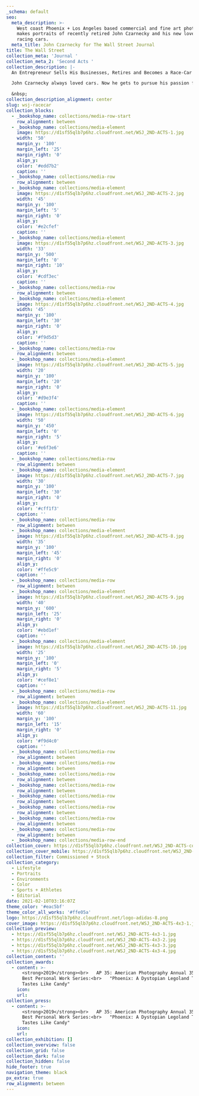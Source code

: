 ```yaml
---
_schema: default
seo:
  meta_description: >-
    West coast Phoenix + Los Angeles based commercial and fine art photographer
    makes portraits of recently retired John Czarnecky and his new love for
    racing cars. 
  meta_title: John Czarnecky for The Wall Street Journal
title: The Wall Street
collection_meta: 'Journal '
collection_meta_2: 'Second Acts '
collection_description: |-
  An Entrepreneur Sells His Businesses, Retires and Becomes a Race-Car Driver:

  John Czarnecky always loved cars. Now he gets to pursue his passion full time.

  &nbsp;
collection_description_alignment: center
slug: wsj-racecar
collection_blocks:
  - _bookshop_name: collections/media-row-start
    row_alignment: between
  - _bookshop_name: collections/media-element
    image: https://d1sf55qlb7p6hz.cloudfront.net/WSJ_2ND-ACTS-1.jpg
    width: '50'
    margin_y: '100'
    margin_left: '25'
    margin_right: '0'
    align_y:
    color: '#edd7b2'
    caption: ''
  - _bookshop_name: collections/media-row
    row_alignment: between
  - _bookshop_name: collections/media-element
    image: https://d1sf55qlb7p6hz.cloudfront.net/WSJ_2ND-ACTS-2.jpg
    width: '45'
    margin_y: '100'
    margin_left: '5'
    margin_right: '0'
    align_y:
    color: '#e2cfef'
    caption: ''
  - _bookshop_name: collections/media-element
    image: https://d1sf55qlb7p6hz.cloudfront.net/WSJ_2ND-ACTS-3.jpg
    width: '33'
    margin_y: '500'
    margin_left: '0'
    margin_right: '10'
    align_y:
    color: '#cdf3ec'
    caption: ''
  - _bookshop_name: collections/media-row
    row_alignment: between
  - _bookshop_name: collections/media-element
    image: https://d1sf55qlb7p6hz.cloudfront.net/WSJ_2ND-ACTS-4.jpg
    width: '45'
    margin_y: '100'
    margin_left: '30'
    margin_right: '0'
    align_y:
    color: '#f9d5d3'
    caption: ''
  - _bookshop_name: collections/media-row
    row_alignment: between
  - _bookshop_name: collections/media-element
    image: https://d1sf55qlb7p6hz.cloudfront.net/WSJ_2ND-ACTS-5.jpg
    width: '20'
    margin_y: '100'
    margin_left: '20'
    margin_right: '0'
    align_y:
    color: '#d9e3f4'
    caption: ''
  - _bookshop_name: collections/media-element
    image: https://d1sf55qlb7p6hz.cloudfront.net/WSJ_2ND-ACTS-6.jpg
    width: '50'
    margin_y: '450'
    margin_left: '0'
    margin_right: '5'
    align_y:
    color: '#e6f3e6'
    caption: ''
  - _bookshop_name: collections/media-row
    row_alignment: between
  - _bookshop_name: collections/media-element
    image: https://d1sf55qlb7p6hz.cloudfront.net/WSJ_2ND-ACTS-7.jpg
    width: '30'
    margin_y: '100'
    margin_left: '30'
    margin_right: '0'
    align_y:
    color: '#cff1f3'
    caption: ''
  - _bookshop_name: collections/media-row
    row_alignment: between
  - _bookshop_name: collections/media-element
    image: https://d1sf55qlb7p6hz.cloudfront.net/WSJ_2ND-ACTS-8.jpg
    width: '35'
    margin_y: '100'
    margin_left: '45'
    margin_right: '0'
    align_y:
    color: '#ffe5c9'
    caption: ''
  - _bookshop_name: collections/media-row
    row_alignment: between
  - _bookshop_name: collections/media-element
    image: https://d1sf55qlb7p6hz.cloudfront.net/WSJ_2ND-ACTS-9.jpg
    width: '40'
    margin_y: '600'
    margin_left: '25'
    margin_right: '0'
    align_y:
    color: '#ebd1ef'
    caption: ''
  - _bookshop_name: collections/media-element
    image: https://d1sf55qlb7p6hz.cloudfront.net/WSJ_2ND-ACTS-10.jpg
    width: '25'
    margin_y: '100'
    margin_left: '0'
    margin_right: '5'
    align_y:
    color: '#cef8e1'
    caption: ''
  - _bookshop_name: collections/media-row
    row_alignment: between
  - _bookshop_name: collections/media-element
    image: https://d1sf55qlb7p6hz.cloudfront.net/WSJ_2ND-ACTS-11.jpg
    width: '60'
    margin_y: '100'
    margin_left: '15'
    margin_right: '0'
    align_y:
    color: '#f9d4c0'
    caption: ''
  - _bookshop_name: collections/media-row
    row_alignment: between
  - _bookshop_name: collections/media-row
    row_alignment: between
  - _bookshop_name: collections/media-row
    row_alignment: between
  - _bookshop_name: collections/media-row
    row_alignment: between
  - _bookshop_name: collections/media-row
    row_alignment: between
  - _bookshop_name: collections/media-row
    row_alignment: between
  - _bookshop_name: collections/media-row
    row_alignment: between
  - _bookshop_name: collections/media-row
    row_alignment: between
  - _bookshop_name: collections/media-row-end
collection_cover: https://d1sf55qlb7p6hz.cloudfront.net/WSJ_2ND-ACTS-covers-2.jpg
collection_cover_mobile: https://d1sf55qlb7p6hz.cloudfront.net/WSJ_2ND-ACTS-covers-1.jpg
collection_filter: Commissioned + Stock
collection_category:
  - Lifestyle
  - Portraits
  - Environments
  - Color
  - Sports + Athletes
  - Editorial
date: 2021-02-10T03:16:07Z
theme_color: '#eac5bf'
theme_color_all_works: '#ffe05a'
logo: https://d1sf55qlb7p6hz.cloudfront.net/logo-adidas-8.png
cover_image: https://d1sf55qlb7p6hz.cloudfront.net/WSJ_2ND-ACTS-4x3-1.jpg
collection_preview:
  - https://d1sf55qlb7p6hz.cloudfront.net/WSJ_2ND-ACTS-4x3-1.jpg
  - https://d1sf55qlb7p6hz.cloudfront.net/WSJ_2ND-ACTS-4x3-2.jpg
  - https://d1sf55qlb7p6hz.cloudfront.net/WSJ_2ND-ACTS-4x3-3.jpg
  - https://d1sf55qlb7p6hz.cloudfront.net/WSJ_2ND-ACTS-4x3-4.jpg
collection_content: ''
collection_awards:
  - content: >-
      <strong>2019</strong><br>   AP 35: American Photography Annual 35<br>  
      Best Personal Work Series:<br>   "Phoenix: A Dystopian Legoland That
      Tastes Like Candy"
    icon:
    url:
collection_press:
  - content: >-
      <strong>2019</strong><br>   AP 35: American Photography Annual 35<br>  
      Best Personal Work Series:<br>   "Phoenix: A Dystopian Legoland That
      Tastes Like Candy"
    icon:
    url:
collection_exhibition: []
collection_overview: false
collection_grid: false
collection_dark: false
collection_hidden: false
hide_footer: true
navigation_theme: black
px_extra: true
row_alignment: between
---
```


